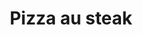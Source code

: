 ---
title: "Pizza au steak"
description: "coupé en dés de steak de surlonge avec champignons, oignons et poivrons verts"
price_s: "14"
price_m: "20"
price_l: "24"
price_xl: "28"
weight: "12"
hidden: true
---